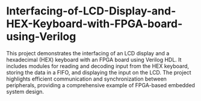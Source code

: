 # Interfacing-of-LCD-Display-and-HEX-Keyboard-with-FPGA-board-using-Verilog
This project demonstrates the interfacing of an LCD display and a hexadecimal (HEX) keyboard with an FPGA board using Verilog HDL. It includes modules for reading and decoding input from the HEX keyboard, storing the data in a FIFO, and displaying the input on the LCD. The project highlights efficient communication and synchronization between peripherals, providing a comprehensive example of FPGA-based embedded system design.
